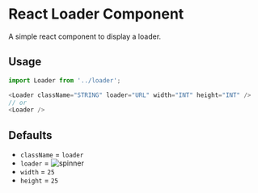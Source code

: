 # React Loader Component
A simple react component to display a loader.

## Usage
``` javascript
import Loader from '../loader';

<Loader className="STRING" loader="URL" width="INT" height="INT" />
// or
<Loader />
```

## Defaults
- `className` = `loader`
- `loader` = ![spinner](https://user-images.githubusercontent.com/5230729/37880462-10b8e35c-3046-11e8-8f5e-7cbf011ea819.gif)
- `width` = `25`
- `height` = `25`